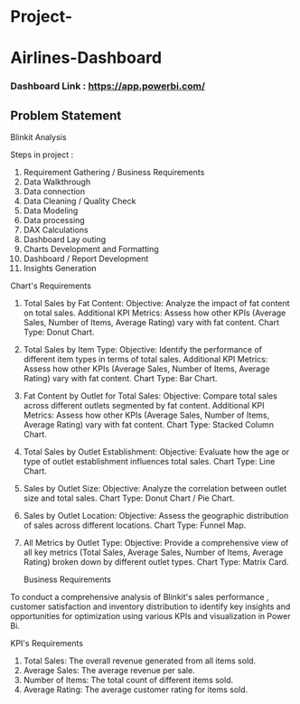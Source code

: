 # Project-
# Airlines-Dashboard

### Dashboard Link : https://app.powerbi.com/

## Problem Statement

Blinkit Analysis 

Steps in project :

1) Requirement Gathering / Business Requirements
2) Data Walkthrough
3) Data connection 
4) Data Cleaning / Quality Check
5) Data Modeling
6) Data processing 
7) DAX Calculations 
8) Dashboard Lay outing
9) Charts Development and Formatting
10) Dashboard / Report Development
11) Insights Generation

Chart's Requirements

1. Total Sales by Fat Content:
            Objective: Analyze the impact of fat content on total sales.
            Additional KPI Metrics: Assess how other KPIs (Average Sales, Number of Items, Average Rating) vary with fat content.
            Chart Type: Donut Chart.

2. Total Sales by Item Type:
            Objective: Identify the performance of different item types in terms of total sales.
            Additional KPI Metrics: Assess how other KPIs (Average Sales, Number of Items, Average Rating) vary with fat content.
            Chart Type: Bar Chart.

3. Fat Content by Outlet for Total Sales:
            Objective: Compare total sales across different outlets segmented by fat content.
            Additional KPI Metrics: Assess how other KPIs (Average Sales, Number of Items, Average Rating) vary with fat content.
            Chart Type: Stacked Column Chart.

4. Total Sales by Outlet Establishment:
            Objective: Evaluate how the age or type of outlet establishment influences total sales.
            Chart Type: Line Chart.

5. Sales by Outlet Size:
            Objective: Analyze the correlation between outlet size and total sales.
            Chart Type: Donut Chart / Pie Chart.

6. Sales by Outlet Location:
            Objective: Assess the geographic distribution of sales across different locations.
            Chart Type: Funnel Map.

7. All Metrics by Outlet Type:
            Objective: Provide a comprehensive view of all key metrics (Total Sales, Average Sales, Number of Items, Average Rating)
            broken down by different outlet types.
            Chart Type: Matrix Card.

   Business Requirements 

To conduct a comprehensive analysis of Blinkit's sales performance , customer satisfaction and inventory distribution 
to identify key insights and opportunities for optimization using various KPIs and visualization in Power Bi.

KPI's Requirements 

1. Total Sales: The overall revenue generated from all items sold.
2. Average Sales: The average revenue per sale.
3. Number of Items: The total count of different items sold.
4. Average Rating: The average customer rating for items sold. 
